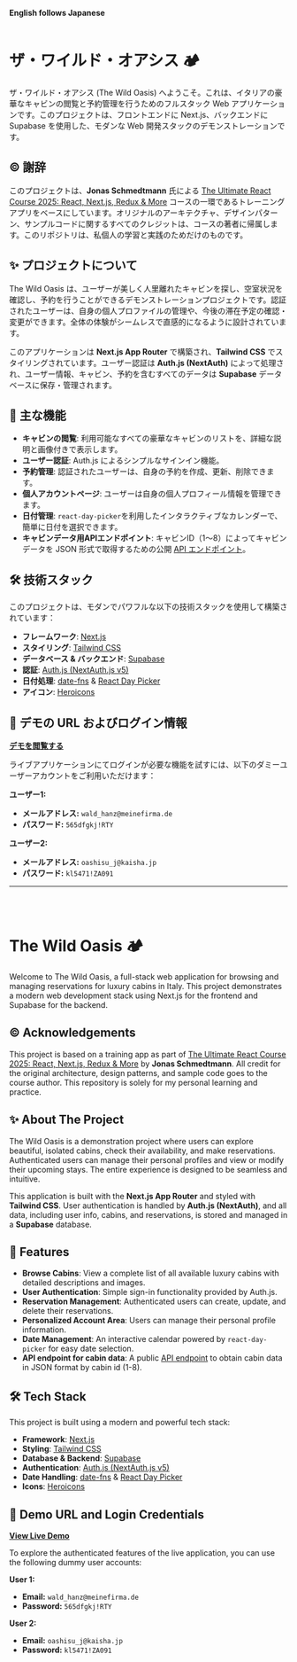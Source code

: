 **English follows Japanese** 
<br></br>

# ザ・ワイルド・オアシス 🏕️
ザ・ワイルド・オアシス (The Wild Oasis) へようこそ。これは、イタリアの豪華なキャビンの閲覧と予約管理を行うためのフルスタック Web アプリケーションです。このプロジェクトは、フロントエンドに Next.js、バックエンドに Supabase を使用した、モダンな Web 開発スタックのデモンストレーションです。

## ©️ 謝辞
このプロジェクトは、**Jonas Schmedtmann** 氏による [The Ultimate React Course 2025: React, Next.js, Redux & More](https://www.udemy.com/course/the-ultimate-react-course/) コースの一環であるトレーニングアプリをベースにしています。オリジナルのアーキテクチャ、デザインパターン、サンプルコードに関するすべてのクレジットは、コースの著者に帰属します。このリポジトリは、私個人の学習と実践のためだけのものです。

## ✨ プロジェクトについて
The Wild Oasis は、ユーザーが美しく人里離れたキャビンを探し、空室状況を確認し、予約を行うことができるデモンストレーションプロジェクトです。認証されたユーザーは、自身の個人プロファイルの管理や、今後の滞在予定の確認・変更ができます。全体の体験がシームレスで直感的になるように設計されています。

このアプリケーションは **Next.js App Router** で構築され、**Tailwind CSS** でスタイリングされています。ユーザー認証は **Auth.js (NextAuth)** によって処理され、ユーザー情報、キャビン、予約を含むすべてのデータは **Supabase** データベースに保存・管理されます。

## 🚀 主な機能
* **キャビンの閲覧**: 利用可能なすべての豪華なキャビンのリストを、詳細な説明と画像付きで表示します。
* **ユーザー認証**: Auth.js によるシンプルなサインイン機能。
* **予約管理**: 認証されたユーザーは、自身の予約を作成、更新、削除できます。
* **個人アカウントページ**: ユーザーは自身の個人プロフィール情報を管理できます。
* **日付管理**: `react-day-picker`を利用したインタラクティブなカレンダーで、簡単に日付を選択できます。
* **キャビンデータ用APIエンドポイント**: キャビンID（1〜8）によってキャビンデータを JSON 形式で取得するための公開 [API エンドポイント](https://the-wild-oasis-website-lnitc.vercel.app/api/cabins/1)。

## 🛠️ 技術スタック
このプロジェクトは、モダンでパワフルな以下の技術スタックを使用して構築されています：
* **フレームワーク**: [Next.js](https://nextjs.org/)
* **スタイリング**: [Tailwind CSS](https://tailwindcss.com/)
* **データベース & バックエンド**: [Supabase](https://supabase.io/)
* **認証**: [Auth.js (NextAuth.js v5)](https://authjs.dev/)
* **日付処理**: [date-fns](https://date-fns.org/) & [React Day Picker](https://react-day-picker.js.org/)
* **アイコン**: [Heroicons](https://heroicons.com/)

## 👤 デモの URL およびログイン情報

**[デモを閲覧する](https://the-wild-oasis-website-lnitc.vercel.app/)**

ライブアプリケーションにてログインが必要な機能を試すには、以下のダミーユーザーアカウントをご利用いただけます：

**ユーザー1:**
* **メールアドレス:** `wald_hanz@meinefirma.de`
* **パスワード:** `565dfgkj!RTY`

**ユーザー2:**
* **メールアドレス:** `oashisu_j@kaisha.jp`
* **パスワード:** `kl5471!ZA091`
  
---
<br></br>

# The Wild Oasis 🏕️
Welcome to The Wild Oasis, a full-stack web application for browsing and managing reservations for luxury cabins in Italy. This project demonstrates a modern web development stack using Next.js for the frontend and Supabase for the backend.

## ©️ Acknowledgements
This project is based on a training app as part of [The Ultimate React Course 2025: React, Next.js, Redux & More](https://www.udemy.com/course/the-ultimate-react-course/) by **Jonas Schmedtmann**. All credit for the original architecture, design patterns, and sample code goes to the course author.  This repository is solely for my personal learning and practice.

## ✨ About The Project
The Wild Oasis is a demonstration project where users can explore beautiful, isolated cabins, check their availability, and make reservations. Authenticated users can manage their personal profiles and view or modify their upcoming stays. The entire experience is designed to be seamless and intuitive.  

This application is built with the **Next.js App Router** and styled with **Tailwind CSS**. User authentication is handled by **Auth.js (NextAuth)**, and all data, including user info, cabins, and reservations, is stored and managed in a **Supabase** database.

## 🚀 Features
* **Browse Cabins**: View a complete list of all available luxury cabins with detailed descriptions and images.
* **User Authentication**: Simple sign-in functionality provided by Auth.js.
* **Reservation Management**: Authenticated users can create, update, and delete their reservations.
* **Personalized Account Area**: Users can manage their personal profile information.
* **Date Management**: An interactive calendar powered by `react-day-picker` for easy date selection.
* **API endpoint for cabin data**: A public [API endpoint](https://the-wild-oasis-website-lnitc.vercel.app/api/cabins/1) to obtain cabin data in JSON format by cabin id (1-8).

## 🛠️ Tech Stack
This project is built using a modern and powerful tech stack:
* **Framework**: [Next.js](https://nextjs.org/)
* **Styling**: [Tailwind CSS](https://tailwindcss.com/)
* **Database & Backend**: [Supabase](https://supabase.io/)
* **Authentication**: [Auth.js (NextAuth.js v5)](https://authjs.dev/)
* **Date Handling**: [date-fns](https://date-fns.org/) & [React Day Picker](https://react-day-picker.js.org/)
* **Icons**: [Heroicons](https://heroicons.com/)

## 👤 Demo URL and Login Credentials

**[View Live Demo](https://the-wild-oasis-website-lnitc.vercel.app/)** 

To explore the authenticated features of the live application, you can use the following dummy user accounts:

**User 1:**
* **Email:** `wald_hanz@meinefirma.de`
* **Password:** `565dfgkj!RTY` 

**User 2:**
* **Email:** `oashisu_j@kaisha.jp` 
* **Password:** `kl5471!ZA091` 
